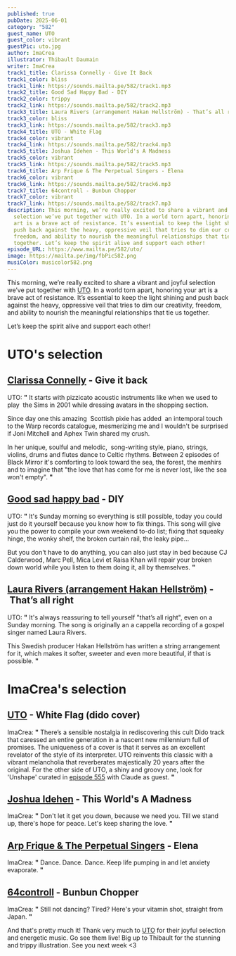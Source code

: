```yaml
---
published: true
pubDate: 2025-06-01
category: "582"
guest_name: UTO
guest_color: vibrant
guestPic: uto.jpg
author: ImaCrea
illustrator: Thibault Daumain
writer: ImaCrea
track1_title: Clarissa Connelly - Give It Back
track1_color: bliss
track1_link: https://sounds.mailta.pe/582/track1.mp3
track2_title: Good Sad Happy Bad - DIY
track2_color: trippy
track2_link: https://sounds.mailta.pe/582/track2.mp3
track3_title: Laura Rivers (arrangement Hakan Hellström) - That’s all right
track3_color: bliss
track3_link: https://sounds.mailta.pe/582/track3.mp3
track4_title: UTO - White Flag
track4_color: vibrant
track4_link: https://sounds.mailta.pe/582/track4.mp3
track5_title: Joshua Idehen - This World's A Madness
track5_color: vibrant
track5_link: https://sounds.mailta.pe/582/track5.mp3
track6_title: Arp Frique & The Perpetual Singers - Elena
track6_color: vibrant
track6_link: https://sounds.mailta.pe/582/track6.mp3
track7_title: 64controll - Bunbun Chopper
track7_color: vibrant
track7_link: https://sounds.mailta.pe/582/track7.mp3
description: This morning, we’re really excited to share a vibrant and joyful
  selection we’ve put together with UTO. In a world torn apart, honoring your
  art is a brave act of resistance. It’s essential to keep the light shining and
  push back against the heavy, oppressive veil that tries to dim our creativity,
  freedom, and ability to nourish the meaningful relationships that tie us
  together. Let’s keep the spirit alive and support each other!
episode_URL: https://www.mailta.pe/582/uto/
image: https://mailta.pe/img/fbPic582.png
musiColor: musicolor582.png
---
```

This morning, we’re really excited to share a vibrant and joyful selection we’ve put together with [UTO](https://musicuto.bandcamp.com/). In a world torn apart, honoring your art is a brave act of resistance. It’s essential to keep the light shining and push back against the heavy, oppressive veil that tries to dim our creativity, freedom, and ability to nourish the meaningful relationships that tie us together.

Let’s keep the spirit alive and support each other!

# UTO's selection

## [Clarissa Connelly](https://clarissaconnelly.bandcamp.com/track/give-it-back) - Give it back

UTO: **"** It starts with pizzicato acoustic instruments like when we used to play  the Sims in 2001 while dressing avatars in the shopping section. 

Since day one this amazing  Scottish pixie has added  an intemporal touch to the Warp records catalogue, mesmerizing me and I wouldn't be surprised if Joni Mitchell and Aphex Twin shared my crush.

In her unique, soulful and melodic,  song-writing style, piano, strings, violins, drums and flutes dance to Celtic rhythms. Between 2 episodes of Black Mirror it's comforting to look toward the sea, the forest, the menhirs and to imagine that "the love that has come for me is never lost, like the sea won't empty". **"** 

## [Good sad happy bad](https://good-sad-happy-bad.bandcamp.com/track/diy-2) - DIY

UTO: **"** lt's Sunday morning so everything is still possible, today you could just do it yourself because you know how to fix things. This song will give you the power to compile your own weekend to-do list; fixing that squeaky hinge, the wonky shelf, the broken curtain rail, the leaky pipe...

But you don't have to do anything, you can also just stay in bed because CJ Calderwood, Marc Pell, Mica Levi et Raisa Khan will repair your broken down world while you listen to them doing it, all by themselves. **"** 

## [Laura Rivers (arrangement Hakan Hellström)](https://www.youtube.com/watch?v=3R3FefV1o2g) - That’s all right

UTO: **"** It's always reassuring to tell yourself "that’s all right", even on a Sunday morning. The song is originally an a cappella recording of a gospel singer named Laura Rivers.

This Swedish producer Hakan Hellström has written a string arrangement for it, which makes it softer, sweeter and even more beautiful, if that is possible. **"** 

# ImaCrea's selection

## [UTO](https://musicuto.bandcamp.com/) - White Flag (dido cover)

 ImaCrea: **"** There’s a sensible nostalgia in rediscovering this cult Dido track that caressed an entire generation in a nascent new millennium full of promises. The uniqueness of a cover is that it serves as an excellent revelator of the style of its interpreter. UTO reinvents this classic with a vibrant melancholia that reverberates majestically 20 years after the original. For the other side of UTO, a shiny and groovy one, look for 'Unshape' curated in [episode 555](https://www.mailta.pe/555/claude/) with Claude as guest. **"** 

## [Joshua Idehen](https://joshuaidehen.bandcamp.com/) - This World's A Madness

ImaCrea: **"** Don't let it get you down, because we need you. Till we stand up, there's hope for peace. Let's keep sharing the love. **"** 

## [Arp Frique & The Perpetual Singers](https://arpfrique.bandcamp.com/track/elena-2) - Elena

 ImaCrea: **"** Dance. Dance. Dance. Keep life pumping in and let anxiety evaporate. **"** 

## [64controll](https://64controll.bandcamp.com/album/bunbun-chopper-ep) - Bunbun Chopper

 ImaCrea: **"** Still not dancing? Tired? Here's your vitamin shot, straight from Japan. **"** 

And that's pretty much it! Thank very much to [UTO](https://musicuto.bandcamp.com/) for their joyful selection and energetic music. Go see them live! Big up to Thibault for the stunning and trippy illustration. See you next week <3
